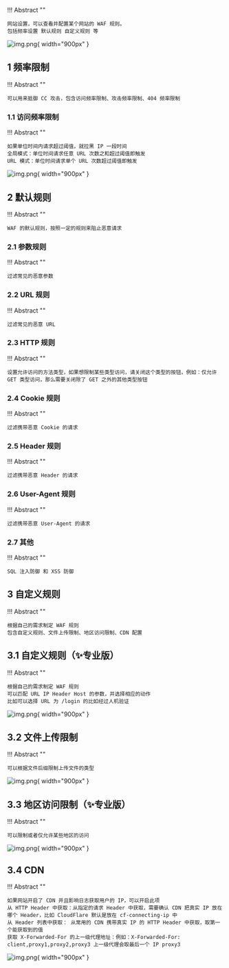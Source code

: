 
!!! Abstract ""

    网站设置，可以查看并配置某个网站的 WAF 规则。  
    包括频率设置 默认规则 自定义规则 等


![img.png](../../../img/waf/site.png){ width="900px" }

## 1 频率限制

!!! Abstract ""

    可以用来抵御 CC 攻击，包含访问频率限制、攻击频率限制、404 频率限制

### 1.1 访问频率限制

!!! Abstract ""

    如果单位时间内请求超过阈值，就拉黑 IP 一段时间  
    全局模式：单位时间请求任意 URL 次数之和超过阈值即触发  
    URL 模式：单位时间请求单个 URL 次数超过阈值即触发


![img.png](../../../img/waf/cc.png){ width="900px" }



## 2 默认规则

!!! Abstract ""

    WAF 的默认规则，按照一定的规则来阻止恶意请求


### 2.1 参数规则

!!! Abstract ""

    过滤常见的恶意参数

### 2.2 URL 规则

!!! Abstract ""

    过滤常见的恶意 URL

### 2.3 HTTP 规则

!!! Abstract ""

    设置允许访问的方法类型，如果想限制某些类型访问，请关闭这个类型的按钮，例如：仅允许 GET 类型访问，那么需要关闭除了 GET 之外的其他类型按钮

### 2.4 Cookie 规则

!!! Abstract ""

    过滤携带恶意 Cookie 的请求


### 2.5 Header 规则

!!! Abstract ""

    过滤携带恶意 Header 的请求

### 2.6 User-Agent 规则

!!! Abstract ""

    过滤携带恶意 User-Agent 的请求

### 2.7 其他

!!! Abstract ""

    SQL 注入防御 和 XSS 防御

## 3 自定义规则

!!! Abstract ""

    根据自己的需求制定 WAF 规则  
    包含自定义规则、文件上传限制、地区访问限制、CDN 配置

## 3.1 自定义规则（✨专业版）

!!! Abstract ""

    根据自己的需求制定 WAF 规则  
    可以匹配 URL IP Header Host 的参数，并选择相应的动作  
    比如可以选择 URL 为 /login 的比如经过人机验证

![img.png](../../../img/waf/acl.png){ width="900px" }

## 3.2 文件上传限制

!!! Abstract ""

    可以根据文件后缀限制上传文件的类型

![img.png](../../../img/waf/ext.png){ width="900px" }

## 3.3 地区访问限制（✨专业版）

!!! Abstract ""

    可以限制或者仅允许某些地区的访问

![img.png](../../../img/waf/location.png){ width="900px" }

## 3.4 CDN

!!! Abstract ""

    如果网站开启了 CDN 并且影响日志获取用户的 IP，可以开启此项  
    从 HTTP Header 中获取：从指定的请求 Header 中获取，需要确认 CDN 把真实 IP 放在哪个 Header，比如 CloudFlare 默认是放在 cf-connecting-ip 中  
    从 Header 列表中获取： 从常用的 CDN 携带真实 IP 的 HTTP Header 中获取，取第一个能获取到的值      
    获取 X-Forwarded-For 的上一级代理地址：例如：X-Forwarded-For: client,proxy1,proxy2,proxy3 上一级代理会取最后一个 IP proxy3

![img.png](../../../img/waf/cdn.png){ width="900px" }

